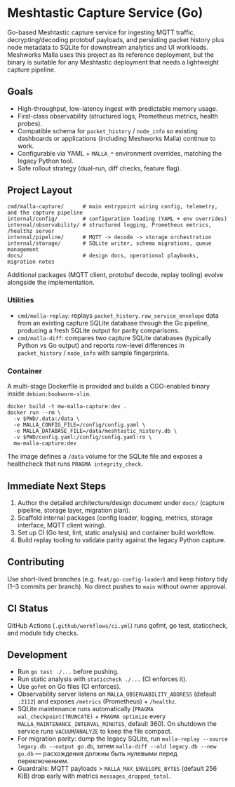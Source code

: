 # Meshtastic Capture Service (Go)

Go-based Meshtastic capture service for ingesting MQTT traffic, decrypting/decoding protobuf payloads, and persisting packet history plus node metadata to SQLite for downstream analytics and UI workloads. Meshworks Malla uses this project as its reference deployment, but the binary is suitable for any Meshtastic deployment that needs a lightweight capture pipeline.

## Goals
- High-throughput, low-latency ingest with predictable memory usage.
- First-class observability (structured logs, Prometheus metrics, health probes).
- Compatible schema for `packet_history` / `node_info` so existing dashboards or applications (including Meshworks Malla) continue to work.
- Configurable via YAML + `MALLA_*` environment overrides, matching the legacy Python tool.
- Safe rollout strategy (dual-run, diff checks, feature flag).

## Project Layout
```
cmd/malla-capture/      # main entrypoint wiring config, telemetry, and the capture pipeline
internal/config/        # configuration loading (YAML + env overrides)
internal/observability/ # structured logging, Prometheus metrics, /healthz server
internal/pipeline/      # MQTT -> decode -> storage orchestration
internal/storage/       # SQLite writer, schema migrations, queue management
docs/                   # design docs, operational playbooks, migration notes
```

Additional packages (MQTT client, protobuf decode, replay tooling) evolve alongside the implementation.

### Utilities

- `cmd/malla-replay`: replays `packet_history.raw_service_envelope` data from an existing capture SQLite database through the Go pipeline, producing a fresh SQLite output for parity comparisons.
- `cmd/malla-diff`: compares two capture SQLite databases (typically Python vs Go output) and reports row-level differences in `packet_history` / `node_info` with sample fingerprints.

### Container

A multi-stage Dockerfile is provided and builds a CGO-enabled binary inside `debian:bookworm-slim`.

```
docker build -t mw-malla-capture:dev .
docker run --rm \
  -v $PWD/.data:/data \
  -e MALLA_CONFIG_FILE=/config/config.yaml \
  -e MALLA_DATABASE_FILE=/data/meshtastic_history.db \
  -v $PWD/config.yaml:/config/config.yaml:ro \
  mw-malla-capture:dev
```

The image defines a `/data` volume for the SQLite file and exposes a healthcheck that runs `PRAGMA integrity_check`.

## Immediate Next Steps
1. Author the detailed architecture/design document under `docs/` (capture pipeline, storage layer, migration plan).
2. Scaffold internal packages (config loader, logging, metrics, storage interface, MQTT client wiring).
3. Set up CI (Go test, lint, static analysis) and container build workflow.
4. Build replay tooling to validate parity against the legacy Python capture.

## Contributing
Use short-lived branches (e.g. `feat/go-config-loader`) and keep history tidy (1–3 commits per branch). No direct pushes to `main` without owner approval.

## CI Status
GitHub Actions (`.github/workflows/ci.yml`) runs gofmt, go test, staticcheck, and module tidy checks.

## Development
- Run `go test ./...` before pushing.
- Run static analysis with `staticcheck ./...` (CI enforces it).
- Use `gofmt` on Go files (CI enforces).
- Observability server listens on `MALLA_OBSERVABILITY_ADDRESS` (default `:2112`) and exposes `/metrics` (Prometheus) + `/healthz`.
- SQLite maintenance runs automatically (`PRAGMA wal_checkpoint(TRUNCATE)` + `PRAGMA optimize` every `MALLA_MAINTENANCE_INTERVAL_MINUTES`, default 360). On shutdown the service runs `VACUUM`/`ANALYZE` to keep the file compact.
- For migration parity: dump the legacy SQLite, run `malla-replay --source legacy.db --output go.db`, затем `malla-diff --old legacy.db --new go.db` — расхождения должны быть нулевыми перед переключением.
- Guardrails: MQTT payloads > `MALLA_MAX_ENVELOPE_BYTES` (default 256 KiB) drop early with metrics `messages_dropped_total`.
